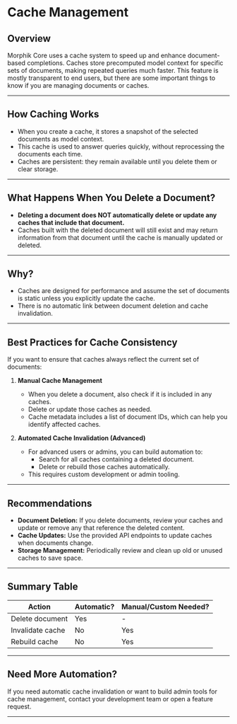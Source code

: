 # Cache Management

## Overview

Morphik Core uses a cache system to speed up and enhance document-based completions. Caches store precomputed model context for specific sets of documents, making repeated queries much faster. This feature is mostly transparent to end users, but there are some important things to know if you are managing documents or caches.

---

## How Caching Works

- When you create a cache, it stores a snapshot of the selected documents as model context.
- This cache is used to answer queries quickly, without reprocessing the documents each time.
- Caches are persistent: they remain available until you delete them or clear storage.

---

## What Happens When You Delete a Document?

- **Deleting a document does NOT automatically delete or update any caches that include that document.**
- Caches built with the deleted document will still exist and may return information from that document until the cache is manually updated or deleted.

---

## Why?

- Caches are designed for performance and assume the set of documents is static unless you explicitly update the cache.
- There is no automatic link between document deletion and cache invalidation.

---

## Best Practices for Cache Consistency

If you want to ensure that caches always reflect the current set of documents:

1. **Manual Cache Management**
   - When you delete a document, also check if it is included in any caches.
   - Delete or update those caches as needed.
   - Cache metadata includes a list of document IDs, which can help you identify affected caches.

2. **Automated Cache Invalidation (Advanced)**
   - For advanced users or admins, you can build automation to:
     - Search for all caches containing a deleted document.
     - Delete or rebuild those caches automatically.
   - This requires custom development or admin tooling.

---

## Recommendations

- **Document Deletion:** If you delete documents, review your caches and update or remove any that reference the deleted content.
- **Cache Updates:** Use the provided API endpoints to update caches when documents change.
- **Storage Management:** Periodically review and clean up old or unused caches to save space.

---

## Summary Table

| Action                | Automatic? | Manual/Custom Needed? |
|-----------------------|------------|-----------------------|
| Delete document       | Yes        | -                     |
| Invalidate cache      | No         | Yes                   |
| Rebuild cache         | No         | Yes                   |

---

## Need More Automation?

If you need automatic cache invalidation or want to build admin tools for cache management, contact your development team or open a feature request.

--- 